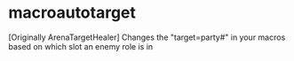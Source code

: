 # macroautotarget
[Originally ArenaTargetHealer] Changes the "target=party#" in your macros based on which slot an enemy role is in
